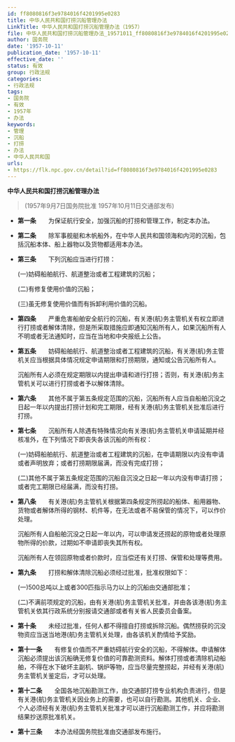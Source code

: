 ```yaml
---
id: ff8080816f3e9784016f4201995e0283
title: 中华人民共和国打捞沉船管理办法
LinkTitle: 中华人民共和国打捞沉船管理办法（1957）
file: 中华人民共和国打捞沉船管理办法_19571011_ff8080816f3e9784016f4201995e0283.docx
author: 国务院
date: '1957-10-11'
publication_date: '1957-10-11'
effective_date: ''
status: 有效
group: 行政法规
categories:
- 行政法规
tags:
- 国务院
- 有效
- 1957年
- 办法
keywords:
- 管理
- 沉船
- 打捞
- 办法
- 中华人民共和国
urls:
- https://flk.npc.gov.cn/detail?id=ff8080816f3e9784016f4201995e0283
---
```


**中华人民共和国打捞沉船管理办法**

> (1957年9月7日国务院批准 1957年10月11日交通部发布)

- **第一条**　　为保证航行安全，加强沉船的打捞和管理工作，制定本办法。

- **第二条**　　除军事舰艇和木帆船外，在中华人民共和国领海和内河的沉船，包括沉船本体、船上器物以及货物都适用本办法。

- **第三条**　　下列沉船应当进行打捞：

  (一)妨碍船舶航行、航道整治或者工程建筑的沉船；

  (二)有修复使用价值的沉船；

  (三)虽无修复使用价值而有拆卸利用价值的沉船。

- **第四条**　　严重危害船舶安全航行的沉船，有关港(航)务主管机关有权立即进行打捞或者解体清除，但是所采取措施应即通知沉船所有人，如果沉船所有人不明或者无法通知时，应当在当地和中央报纸上公告。

- **第五条**　　妨碍船舶航行、航道整治或者工程建筑的沉船，有关港(航)务主管机关应当根据具体情况规定申请期限和打捞期限，通知或公告沉船所有人。

  沉船所有人必须在规定期限以内提出申请和进行打捞；否则，有关港(航)务主管机关可以进行打捞或者予以解体清除。

- **第六条**　　其他不属于第五条规定范围的沉船，沉船所有人应当自船舶沉没之日起一年以内提出打捞计划和完工期限，经有关港(航)务主管机关批准后进行打捞。

- **第七条**　　沉船所有人除遇有特殊情况向有关港(航)务主管机关申请延期并经核准外，在下列情况下即丧失各该沉船的所有权：

  (一)妨碍船舶航行、航道整治或者工程建筑的沉船，在申请期限以内没有申请或者声明放弃；或者打捞期限届满，而没有完成打捞；

  (二)其他不属于第五条规定范围的沉船自沉没之日起一年以内没有申请打捞；或者完工期限已经届满，而没有打捞。

- **第八条**　　有关港(航)务主管机关根据第四条规定所捞起的船体、船用器物、货物或者解体所得的钢材、机件等，在无法或者不易保管的情况下，可以作价处理。

  沉船所有人自船舶沉没之日起一年以内，可以申请发还捞起的原物或者处理原物所得的价款，过期如不申请即丧失其所有权。

  沉船所有人在领回原物或者价款时，应当偿还有关打捞、保管和处理等费用。

- **第九条**　　打捞和解体清除沉船必须经过批准，批准权限如下：

  (一)500总吨以上或者300匹指示马力以上的沉船由交通部批准；

  (二)不满前项规定的沉船，由有关港(航)务主管机关批准，并由各该港(航)务主管机关依其行政系统分别报请交通部或者有关省人民委员会备案。

- **第十条**　　未经过批准，任何人都不得擅自打捞或拆除沉船。偶然捞获的沉没物资应当送当地港(航)务主管机关处理，由各该机关酌情给予奖励。

- **第十一条**　　有修复价值而不严重妨碍航行安全的沉船，不得解体。申请解体沉船必须提出该沉船确无修复价值的可靠勘测资料。解体打捞或者清除机动船舶，不得在水下破坏主副机、锅炉等物，应当尽量完整捞起，并经有关港(航)务主管机关鉴定后，才可以处理。

- **第十二条**　　全国各地沉船勘测工作，由交通部打捞专业机构负责进行，但是有关港(航)务主管机关因业务上的需要，也可以自行勘测。其他机关、企业、个人必须经有关港(航)务主管机关批准才可以进行沉船勘测工作，并应将勘测结果抄送原批准机关。

- **第十三条**　　本办法经国务院批准由交通部发布施行。
